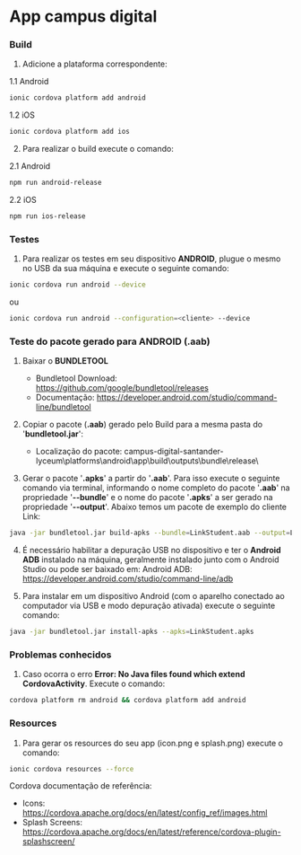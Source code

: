 # App campus digital

### Build
1. Adicione a plataforma correspondente:  

1.1 Android
```sh
ionic cordova platform add android
```
1.2 iOS
```sh
ionic cordova platform add ios
```

2. Para realizar o build execute o comando:  

2.1 Android
```sh
npm run android-release
```
2.2 iOS
```sh
npm run ios-release
```

### Testes
1. Para realizar os testes em seu dispositivo **ANDROID**, plugue o mesmo no USB da sua máquina e execute o seguinte comando:
```sh
ionic cordova run android --device
```
ou
```sh
ionic cordova run android --configuration=<cliente> --device
```

### Teste do pacote gerado para ANDROID (.aab)
1. Baixar o **BUNDLETOOL**
    - Bundletool Download: https://github.com/google/bundletool/releases
    - Documentação: https://developer.android.com/studio/command-line/bundletool

2. Copiar o pacote (**.aab**) gerado pelo Build para a mesma pasta do '**bundletool.jar**':
    - Localização do pacote: campus-digital-santander-lyceum\platforms\android\app\build\outputs\bundle\release\

3. Gerar o pacote '**.apks**' a partir do '**.aab**'. Para isso execute o seguinte comando via terminal, informando o nome completo do pacote '**.aab**' na propriedade '**--bundle**' e o nome do pacote '**.apks**' a ser gerado na propriedade '**--output**'. Abaixo temos um pacote de exemplo do cliente Link:
```sh
java -jar bundletool.jar build-apks --bundle=LinkStudent.aab --output=LinkStudent.apks
```

4. É necessário habilitar a depuração USB no dispositivo e ter o **Android ADB** instalado na máquina, geralmente instalado junto com o Android Studio ou pode ser baixado em:
    Android ADB: https://developer.android.com/studio/command-line/adb

5. Para instalar em um dispositivo Android (com o aparelho conectado ao computador via USB e modo depuração ativada) execute o seguinte comando:
```sh
java -jar bundletool.jar install-apks --apks=LinkStudent.apks
```

### Problemas conhecidos
1. Caso ocorra o erro **Error: No Java files found which extend CordovaActivity**. Execute o comando:
```sh
cordova platform rm android && cordova platform add android
```

### Resources
1. Para gerar os resources do seu app (icon.png e splash.png) execute o comando:
```sh
ionic cordova resources --force
```
Cordova documentação de referência:
- Icons: https://cordova.apache.org/docs/en/latest/config_ref/images.html
- Splash Screens: https://cordova.apache.org/docs/en/latest/reference/cordova-plugin-splashscreen/